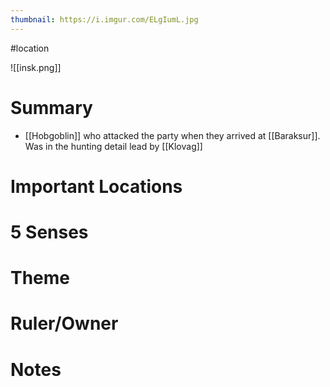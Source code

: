 ```yaml
---
thumbnail: https://i.imgur.com/ELgIumL.jpg
---
```

#location

![[insk.png]]
# Summary
- [[Hobgoblin]] who attacked the party when they arrived at [[Baraksur]]. Was in the hunting detail lead by [[Klovag]]

# Important Locations
# 5 Senses
# Theme
# Ruler/Owner
# Notes
